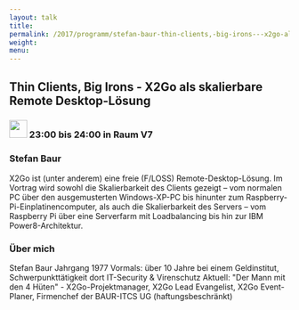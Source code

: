 ```yaml
---
layout: talk
title:
permalink: /2017/programm/stefan-baur-thin-clients,-big-irons---x2go-als-skalierbare-remote-desktop-loesung/
weight:
menu:
---
```

## Thin Clients, Big Irons - X2Go als skalierbare Remote Desktop-Lösung

### <img height = "32" src="../../../images/talk.svg"> 23:00 bis 24:00 in Raum V7

### Stefan Baur

X2Go ist (unter anderem) eine freie (F/LOSS) Remote-Desktop-Lösung. Im Vortrag wird sowohl die Skalierbarkeit des Clients gezeigt – vom normalen PC über den ausgemusterten Windows-XP-PC bis hinunter zum Raspberry-Pi-Einplatinencomputer, als auch die Skalierbarkeit des Servers – vom Raspberry Pi über eine Serverfarm mit Loadbalancing bis hin zur IBM Power8-Architektur.

### Über mich

Stefan Baur Jahrgang 1977 Vormals: über 10 Jahre bei einem Geldinstitut, Schwerpunkttätigkeit dort IT-Security & Virenschutz Aktuell: "Der Mann mit den 4 Hüten" - X2Go-Projektmanager, X2Go Lead Evangelist, X2Go Event-Planer, Firmenchef der BAUR-ITCS UG (haftungsbeschränkt)

